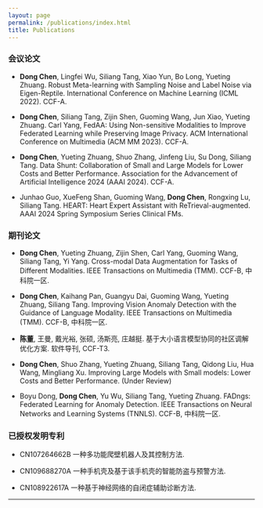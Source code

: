 ```yaml
---
layout: page
permalink: /publications/index.html
title: Publications
---
```


<!-- Lastest Update: 28th Dec 2023&nbsp;  [中文版本 (Chinese Version)](https://caihanlin.com/file/publications-zh/) -->

### 会议论文

- **Dong Chen**, Lingfei Wu, Siliang Tang, Xiao Yun, Bo Long, Yueting Zhuang. Robust Meta-learning with Sampling Noise and Label Noise via Eigen-Reptile. International Conference on Machine Learning (ICML 2022). CCF-A.

-  **Dong Chen**, Siliang Tang, Zijin Shen, Guoming Wang, Jun Xiao, Yueting Zhuang. Carl Yang, FedAA: Using Non-sensitive Modalities to Improve Federated Learning while Preserving Image Privacy. ACM International Conference on Multimedia (ACM MM 2023). CCF-A.

- **Dong Chen**, Yueting Zhuang, Shuo Zhang, Jinfeng Liu, Su Dong, Siliang Tang. Data Shunt: Collaboration of Small and Large Models for Lower Costs and Better Performance. Association for the Advancement of Artificial Intelligence 2024 (AAAI 2024). CCF-A.

- Junhao Guo, XueFeng Shan, Guoming Wang, **Dong Chen**, Rongxing Lu, Siliang Tang. HEART: Heart Expert Assistant with ReTrieval-augmented. AAAI 2024 Spring Symposium Series Clinical FMs.
  <br>

### 期刊论文
- **Dong Chen**, Yueting Zhuang, Zijin Shen, Carl Yang, Guoming Wang, Siliang Tang, Yi Yang. Cross-modal Data Augmentation for Tasks of Different Modalities. IEEE Transactions on Multimedia (TMM). CCF-B, 中科院一区.

- **Dong Chen**, Kaihang Pan, Guangyu Dai, Guoming Wang, Yueting Zhuang, Siliang Tang. Improving Vision Anomaly Detection with the Guidance of Language Modality. IEEE Transactions on Multimedia (TMM). CCF-B, 中科院一区.

- **陈董**, 王曼, 戴光裕, 张硕, 汤斯亮, 庄越挺. 基于大小语言模型协同的社区调解优化方案. 软件导刊, CCF-T3.

- **Dong Chen**, Shuo Zhang, Yueting Zhuang, Siliang Tang, Qidong Liu, Hua Wang, Mingliang Xu. Improving Large Models with Small models: Lower Costs and Better Performance. (Under Review)

- Boyu Dong, **Dong Chen**, Yu Wu, Siliang Tang, Yueting Zhuang. FADngs: Federated Learning for Anomaly Detection. IEEE Transactions on Neural Networks and Learning Systems (TNNLS). CCF-B, 中科院一区.
  <br>

### 已授权发明专利
- CN107264662B 一种多功能爬壁机器人及其控制方法.

- CN109688270A 一种手机壳及基于该手机壳的智能防盗与预警方法.

- CN108922617A 一种基于神经网络的自闭症辅助诊断方法.

---



